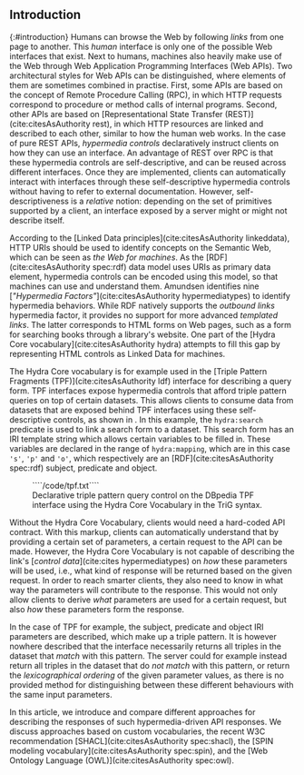 ## Introduction
{:#introduction}
Humans can browse the Web by following _links_ from one page to another.
This _human_ interface is only one of the possible Web interfaces that exist.
Next to humans, machines also heavily make use of the Web
through Web Application Programming Interfaces (Web APIs).
Two architectural styles for Web APIs can be distinguished,
where elements of them are sometimes combined in practise.
First, some APIs are based on the concept of Remote Procedure Calling (RPC),
in which HTTP requests correspond to procedure or method calls of internal programs.
Second, other APIs are based on [Representational State Transfer (REST)](cite:citesAsAuthority rest),
in which HTTP resources are linked and described to each other,
similar to how the human web works.
In the case of pure REST APIs, _hypermedia controls_ declaratively instruct clients
on how they can use an interface.
An advantage of REST over RPC is that these hypermedia controls
are self-descriptive, and can be reused across different interfaces.
Once they are implemented, clients can automatically interact with interfaces
through these self-descriptive hypermedia controls
without having to refer to external documentation.
However, self-descriptiveness is a _relative_ notion:
depending on the set of primitives supported by a client,
an interface exposed by a server might or might not describe itself.

According to the [Linked Data principles](cite:citesAsAuthority linkeddata),
HTTP URIs should be used to identify concepts on the Semantic Web, which can be seen as _the Web for machines_.
As the [RDF](cite:citesAsAuthority spec:rdf) data model uses URIs as primary data element,
hypermedia controls can be encoded using this model, so that machines can use and understand them.
Amundsen identifies nine [_"Hypermedia Factors"_](cite:citesAsAuthority hypermediatypes)
to identify hypermedia behaviors.
While RDF natively supports the _outbound links_ hypermedia factor,
it provides no support for more advanced _templated links_.
The latter corresponds to HTML forms on Web pages, such as a form for searching books through a library's website.
One part of the [Hydra Core vocabulary](cite:citesAsAuthority hydra) attempts to fill this gap
by representing HTML controls as Linked Data for machines.

The Hydra Core vocabulary is for example used in the [Triple Pattern Fragments (TPF)](cite:citesAsAuthority ldf) interface
for describing a query form.
TPF interfaces expose hypermedia controls that afford triple pattern queries on top of certain datasets.
This allows clients to consume data from datasets that are exposed behind TPF interfaces using these self-descriptive controls,
as shown in [](#tpf-controls).
In this example, the `hydra:search` predicate is used to link a search form to a dataset.
This search form has an IRI template string which allows certain variables to be filled in.
These variables are declared in the range of `hydra:mapping`,
which are in this case `'s'`, `'p'` and `'o'`, which respectively are an
[RDF](cite:citesAsAuthority spec:rdf) subject, predicate and object.

<figure id="tpf-controls" class="listing">
````/code/tpf.txt````
<figcaption markdown="block">
Declarative triple pattern query control on the DBpedia TPF interface using the Hydra Core Vocabulary in the TriG syntax.
</figcaption>
</figure>

Without the Hydra Core Vocabulary, clients would need a hard-coded API contract.
With this markup, clients can automatically understand that by providing a certain set of parameters,
a certain request to the API can be made.
However, the Hydra Core Vocabulary is not capable of describing the link's [_control data_](cite:cites hypermediatypes)
on _how_ these parameters will be used,
i.e., what kind of response will be returned based on the given request.
In order to reach smarter clients, they also need to know in what way the parameters
will contribute to the response.
This would not only allow clients to derive _what_ parameters are used for a certain request,
but also _how_ these parameters form the response.

In the case of TPF for example, the subject, predicate and object IRI parameters are described, which make up a triple pattern.
It is however nowhere described that the interface necessarily returns all triples in the dataset that _match_ with this pattern.
The server could for example instead return all triples in the dataset that do _not match_ with this pattern,
or return the _lexicographical ordering_ of the given parameter values,
as there is no provided method for distinguishing between these different behaviours with the same input parameters.

In this article, we introduce and compare different approaches
for describing the responses of such hypermedia-driven API responses.
We discuss approaches based on custom vocabularies,
the recent W3C recommendation [SHACL](cite:citesAsAuthority spec:shacl),
the [SPIN modeling vocabulary](cite:citesAsAuthority spec:spin),
and the [Web Ontology Language (OWL)](cite:citesAsAuthority spec:owl).
